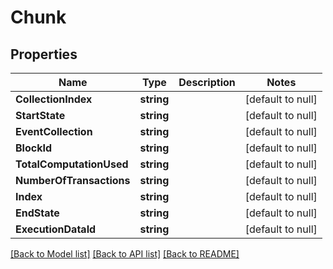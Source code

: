 # Chunk

## Properties
Name | Type | Description | Notes
------------ | ------------- | ------------- | -------------
**CollectionIndex** | **string** |  | [default to null]
**StartState** | **string** |  | [default to null]
**EventCollection** | **string** |  | [default to null]
**BlockId** | **string** |  | [default to null]
**TotalComputationUsed** | **string** |  | [default to null]
**NumberOfTransactions** | **string** |  | [default to null]
**Index** | **string** |  | [default to null]
**EndState** | **string** |  | [default to null]
**ExecutionDataId** | **string** |  | [default to null]

[[Back to Model list]](../README.md#documentation-for-models) [[Back to API list]](../README.md#documentation-for-api-endpoints) [[Back to README]](../README.md)

